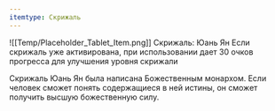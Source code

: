 ```yaml
---
itemtype: Скрижаль
---
```

![[Temp/Placeholder_Tablet_Item.png]]
Скрижаль: Юань Ян
Если скрижаль уже активирована, при использовании дает 30 очков прогресса для улучшения уровня скрижали

Скрижаль Юань Ян была написана Божественным монархом. Если человек сможет понять содержащиеся в ней истины, он сможет получить высшую божественную силу.
